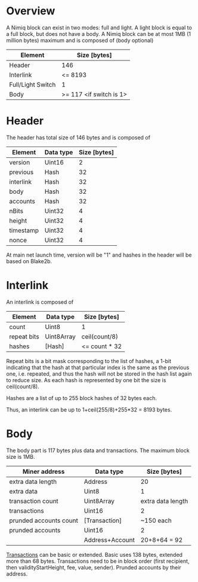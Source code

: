 # Overview
A Nimiq block can exist in two modes: full and light. A light block is equal to a full block, but does not have a body.
A Nimiq block can be at most 1MB (1 million bytes) maximum and is composed of (body optional)

| Element           | Size [bytes]            |
|-------------------|-------------------------|
| Header            | 146                     |
| Interlink         | <= 8193                 |
| Full/Light Switch | 1                       |
| Body              | >= 117 <if switch is 1> |

# Header
The header has total size of 146 bytes and is composed of

| Element   | Data type | Size [bytes] |
|-----------|-----------|--------------|
| version   | Uint16    | 2            |
| previous  | Hash      | 32           |
| interlink | Hash      | 32           |
| body      | Hash      | 32           |
| accounts  | Hash      | 32           |
| nBits     | Uint32    | 4            |
| height    | Uint32    | 4            |
| timestamp | Uint32    | 4            |
| nonce     | Uint32    | 4            |

At main net launch time, version will be "1" and hashes in the header will be based on Blake2b.

# Interlink
An interlink is composed of 

| Element     | Data type  | Size [bytes]  |
|-------------|------------|---------------|
| count       | Uint8      | 1             |
| repeat bits | Uint8Array | ceil(count/8) |
| hashes      | [Hash]     | <= count * 32 |

Repeat bits is a bit mask corresponding to the list of hashes, 
a 1-bit indicating that the hash at that particular index is the same as the previous one, 
i.e. repeated, and thus the hash will not be stored in the hash list again to reduce size. 
As each hash is represented by one bit the size is ceil(count/8).

Hashes are a list of up to 255 block hashes of 32 bytes each.

Thus, an interlink can be up to 1+ceil(255/8)+255*32 = 8193 bytes.

# Body
The body part is 117 bytes plus data and transactions. The maximum block size is 1MB.

| Miner address          | Data type       | Size [bytes]      |
|------------------------|-----------------|-------------------|
| extra data length      | Address         | 20                |
| extra data             | Uint8           | 1                 |
| transaction count      | Uint8Array      | extra data length |
| transactions           | Uint16          | 2                 |
| prunded accounts count | [Transaction]   | ~150 each         |
| prunded accounts       | Uint16          | 2                 |
|                        | Address+Account | 20+8+64 = 92      |

[Transactions](./transactions) can be basic or extended.
Basic uses 138 bytes, extended more than 68 bytes.
Transactions need to be in block order (first recipient, then validityStartHeight, fee, value, sender).
Prunded accounts by their address.
